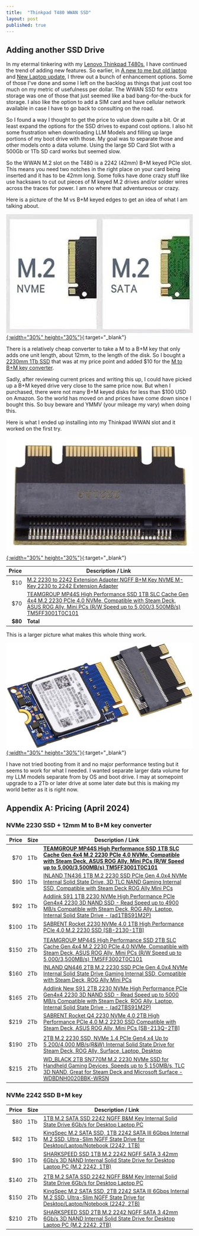 ```yaml
---
title:  "Thinkpad T480 WWAN SSD"
layout: post
published: true
---
```


## Adding another SSD Drive

In my etermal tinkering with my [Lenovo Thinkpad T480s](https://en.wikipedia.org/wiki/ThinkPad_T_series#T480), I have continued the trend of adding new features. So earlier, in [A new to me but old laptop](/new-but-old-laptop/) and [New Laptop update](/new-laptop-update/), I threw out a bunch of enhancement options. Some of those I've done and some I left on the backlog as things that just cost too much on my metric of usefulness per dollar. The WWAN SSD for extra storage was one of those that just seemed like a bad bang-for-the-buck for storage. I also like the option to add a SIM card and have cellular network available in case I have to go back to consulting on the road.

<!-- excerpt-end -->

So I found a way I thought to get the price to value down quite a bit. Or at least expand the options for the SSD drives to expand cost options. I also hit some frustration when downloading LLM Models and filling up large portions of my boot drive with those. My goal was to separate those and other models onto a data volume. Using the large SD Card Slot with a 500Gb or 1Tb SD card works but seemed slow.

So the WWAN M.2 slot on the T480 is a 2242 (42mm) B+M keyed PCIe slot. This means you need two notches in the right place on your card being inserted and it has to be 42mm long. Some folks have done crazy stuff like use hacksaws to cut out pieces of M keyed M.2 drives and/or solder wires across the traces for power. I am no where that adventureous or crazy.

Here is a picture of the M vs B+M keyed edges to get an idea of what I am talking about.

[![M.2 M key versus B+M key](/assets/images/thinkpad-t480-wwan-ssd-m2-slot.png){:width="30%" height="30%"}](/assets/images/thinkpad-t480-wwan-ssd-m2-slot.png){:target="_blank"}

There is a relatively cheap converter to take a M to a B+M key that only adds one unit length, about 12mm, to the length of the disk. So I bought a [2230mm 1Tb SSD](https://amzn.to/3xnGpDt) that was at my price point and added $10 for the [M to B+M key converter](https://amzn.to/3U8C1kF).

Sadly, after reviewing current prices and writing this up, I could have picked up a B+M keyed drive very close to the same price now.  But when I purchased, there were not many B+M keyed disks for less than $100 USD on Amazon. So the world has moved on and prices have come down since I bought this.  So buy beware and YMMV (your mileage my vary) when doing this.

Here is what I ended up installing into my Thinkpad WWAN slot and it worked on the first try.

[![M.2 M key to B+M key converter](/assets/images/thinkpad-t480-m2-m-to-bm.png){:width="30%" height="30%"}](/assets/images/thinkpad-t480-m2-m-to-bm.png){:target="_blank"}

| Price | Description / Link |
| -----:| ------- |
| $10 | [M.2 2230 to 2242 Extension Adapter,NGFF B+M Key NVME M-Key 2230 to 2242 Extension Adapter](https://amzn.to/3U8C1kF) |
| $70 | [TEAMGROUP MP44S High Performance SSD 1TB SLC Cache Gen 4x4 M.2 2230 PCIe 4.0 NVMe, Compatible with Steam Deck, ASUS ROG Ally, Mini PCs (R/W Speed up to 5,000/3,500MB/s) TM5FF3001T0C101](https://amzn.to/3xnGpDt) |
| **$80** | **Total** |

This is a larger picture what makes this whole thing work.

[![M.2 SSD and Converter](/assets/images/thinkpad-t480-wwan-ssd-and-converter.png){:width="30%" height="30%"}](/assets/images/thinkpad-t480-wwan-ssd-and-converter.png){:target="_blank"}

I have not tried booting from it and no major performance testing but it seems to work for what I needed. I wanted separate larger data volume for my LLM models separate from by OS and boot drive. I may at somepoint upgrade to a 2Tb or later drive at some later date but this is making my world better as it is right now.

## Appendix A: Pricing (April 2024)

### NVMe 2230 SSD + 12mm M to B+M key converter

| Price | Size | Description / Link |
| -----:| ---- | ------- |
| $70 | 1Tb | **[TEAMGROUP MP44S High Performance SSD 1TB SLC Cache Gen 4x4 M.2 2230 PCIe 4.0 NVMe, Compatible with Steam Deck, ASUS ROG Ally, Mini PCs (R/W Speed up to 5,000/3,500MB/s) TM5FF3001T0C101](https://amzn.to/3xnGpDt)** |
| $90 | 1Tb | [INLAND TN436 1TB M.2 2230 SSD PCIe Gen 4.0x4 NVMe Internal Solid State Drive, 3D TLC NAND Gaming Internal SSD, Compatible with Steam Deck ROG Ally Mini PCs](https://amzn.to/3vNkhBK) |
| $92 | 1Tb | [Addlink S91 1TB 2230 NVMe High Performance PCIe Gen4x4 2230 3D NAND SSD - Read Speed up to 4900 MB/s Compatible with Steam Deck, ROG Ally, Laptop, Internal Solid State Drive - (ad1TBS91M2P)](https://amzn.to/3PN1L3p) |
| $100 | 1Tb | [SABRENT Rocket 2230 NVMe 4.0 1TB High Performance PCIe 4.0 M.2 2230 SSD [SB-2130-1TB]](https://amzn.to/3U7vvdY) |
| | | |
| $150 | 2Tb | [TEAMGROUP MP44S High Performance SSD 2TB SLC Cache Gen 4x4 M.2 2230 PCIe 4.0 NVMe, Compatible with Steam Deck, ASUS ROG Ally, Mini PCs (R/W Speed up to 5,000/3,500MB/s) TM5FF3002T0C101](https://amzn.to/3J8Vknw) |
| $160 | 2Tb | [INLAND QN446 2TB M.2 2230 SSD PCIe Gen 4.0x4 NVMe Internal Solid State Drive Gaming Internal SSD, Compatible with Steam Deck, ROG Ally Mini PCs](https://amzn.to/3PQAnBq) |
| $165 | 2Tb | [Addlink New S91 2TB 2230 NVMe High Performance PCIe Gen4x4 2230 3D NAND SSD - Read Speed up to 5000 MB/s Compatible with Steam Deck, ROG Ally, Laptop, Internal Solid State Drive - (ad2TBS91M2P)](https://amzn.to/3U6DBU8) |
| $219 | 2Tb | [SABRENT Rocket Q4 2230 NVMe 4.0 2TB High Performance PCIe 4.0 M.2 2230 SSD Compatible with Steam Deck, ASUS ROG Ally, Mini PCs [SB-213Q-2TB]](https://amzn.to/3U7vs1M) |
| | | |
| $190 | 2Tb | [2TB M.2 2230 SSD, NVMe 1.4 PCIe Gen4 x4 Up to 5,200/4,000 MB/s(R&W) Internal Solid State Drive for Steam Deck, ROG Ally, Surface, Laptop, Desktop](https://amzn.to/3J5vHnF) |
| $215 | 2Tb | [WD_BLACK 2TB SN770M M.2 2230 NVMe SSD for Handheld Gaming Devices, Speeds up to 5,150MB/s, TLC 3D NAND, Great for Steam Deck and Microsoft Surface - WDBDNH0020BBK-WRSN](https://amzn.to/49pByyI) |

### NVMe 2242 SSD B+M key

| Price | Size | Description / Link |
| -----:| ---- | ------- |
| $80 | 1Tb | [1TB M.2 SATA SSD 2242 NGFF B&M Key Internal Solid State Drive 6Gb/s for Desktop Laptop PC](https://amzn.to/443PnlD) |
| $82 | 1Tb | [KingSpec M.2 SATA SSD, 1TB 2242 SATA III 6Gbps Internal M.2 SSD, Ultra-Slim NGFF State Drive for Desktop/Laptop/Notebook (2242, 1TB)](https://amzn.to/3U5OaWn) |
| $90 | 1Tb | [SHARKSPEED SSD 1TB M.2 2242 NGFF SATA 3 42mm 6Gb/s 3D NAND Internal Solid State Drive for Desktop Laptop PC (M.2 2242, 1TB)](https://amzn.to/3vNnXU4) |
| | | |
| $140 | 2Tb | [2TB M.2 SATA SSD 2242 NGFF B&M Key Internal Solid State Drive 6Gb/s for Desktop Laptop PC](https://amzn.to/43LAvbi) |
| $150 | 2Tb | [KingSpec M.2 SATA SSD, 2TB 2242 SATA III 6Gbps Internal M.2 SSD, Ultra-Slim NGFF State Drive for Desktop/Laptop/Notebook (2242, 2TB)](https://amzn.to/49tsWai) |
| $210 | 2Tb | [SHARKSPEED SSD 2TB M.2 2242 NGFF SATA 3 42mm 6Gb/s 3D NAND Internal Solid State Drive for Desktop Laptop PC (M.2 2242, 2TB)](https://amzn.to/43PeuIC) |
